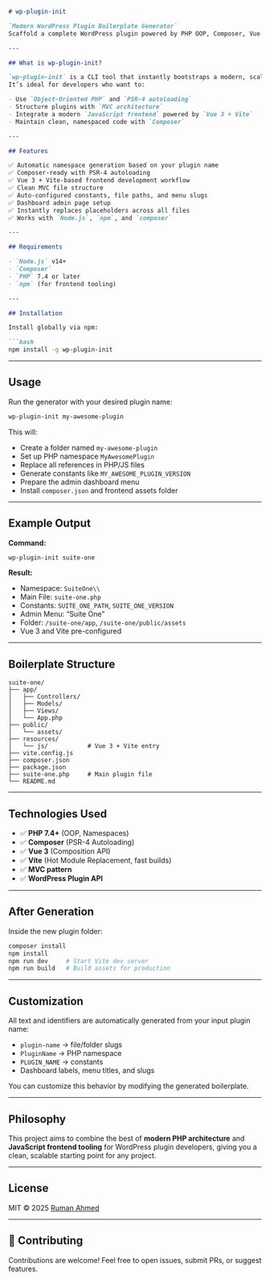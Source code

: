 ````markdown
# wp-plugin-init

`Modern WordPress Plugin Boilerplate Generator`
Scaffold a complete WordPress plugin powered by PHP OOP, Composer, Vue.js, Vite, and MVC architecture — with a single command.

---

## What is wp-plugin-init?

`wp-plugin-init` is a CLI tool that instantly bootstraps a modern, scalable, and production-ready WordPress plugin boilerplate.  
It’s ideal for developers who want to:

- Use `Object-Oriented PHP` and `PSR-4 autoloading`
- Structure plugins with `MVC architecture`
- Integrate a modern `JavaScript frontend` powered by `Vue 3 + Vite`
- Maintain clean, namespaced code with `Composer`

---

## Features

✅ Automatic namespace generation based on your plugin name  
✅ Composer-ready with PSR-4 autoloading  
✅ Vue 3 + Vite-based frontend development workflow  
✅ Clean MVC file structure  
✅ Auto-configured constants, file paths, and menu slugs  
✅ Dashboard admin page setup  
✅ Instantly replaces placeholders across all files  
✅ Works with `Node.js`, `npm`, and `composer`

---

## Requirements

- `Node.js` v14+
- `Composer`
- `PHP` 7.4 or later
- `npm` (for frontend tooling)

---

## Installation

Install globally via npm:

```bash
npm install -g wp-plugin-init
````

---

## Usage

Run the generator with your desired plugin name:

```bash
wp-plugin-init my-awesome-plugin
```

This will:

* Create a folder named `my-awesome-plugin`
* Set up PHP namespace `MyAwesomePlugin`
* Replace all references in PHP/JS files
* Generate constants like `MY_AWESOME_PLUGIN_VERSION`
* Prepare the admin dashboard menu
* Install `composer.json` and frontend assets folder

---

## Example Output

**Command:**

```bash
wp-plugin-init suite-one
```

**Result:**

* Namespace: `SuiteOne\\`
* Main File: `suite-one.php`
* Constants: `SUITE_ONE_PATH`, `SUITE_ONE_VERSION`
* Admin Menu: “Suite One”
* Folder: `/suite-one/app`, `/suite-one/public/assets`
* Vue 3 and Vite pre-configured

---

## Boilerplate Structure

```
suite-one/
├── app/
│   ├── Controllers/
│   ├── Models/
│   ├── Views/
│   └── App.php
├── public/
│   └── assets/
├── resources/
│   └── js/           # Vue 3 + Vite entry
├── vite.config.js
├── composer.json
├── package.json
├── suite-one.php     # Main plugin file
└── README.md
```

---

## Technologies Used

* ✅ **PHP 7.4+** (OOP, Namespaces)
* ✅ **Composer** (PSR-4 Autoloading)
* ✅ **Vue 3** (Composition API)
* ✅ **Vite** (Hot Module Replacement, fast builds)
* ✅ **MVC pattern**
* ✅ **WordPress Plugin API**

---

## After Generation

Inside the new plugin folder:

```bash
composer install
npm install
npm run dev     # Start Vite dev server
npm run build   # Build assets for production
```

---

## Customization

All text and identifiers are automatically generated from your input plugin name:

* `plugin-name` → file/folder slugs
* `PluginName` → PHP namespace
* `PLUGIN_NAME` → constants
* Dashboard labels, menu titles, and slugs

You can customize this behavior by modifying the generated boilerplate.

---

## Philosophy

This project aims to combine the best of **modern PHP architecture** and **JavaScript frontend tooling** for WordPress plugin developers, giving you a clean, scalable starting point for any project.

---

## License

MIT © 2025 [Ruman Ahmed](https://github.com/AlgorithmsUnlocks)

---

## 🤝 Contributing

Contributions are welcome! Feel free to open issues, submit PRs, or suggest features.

```
